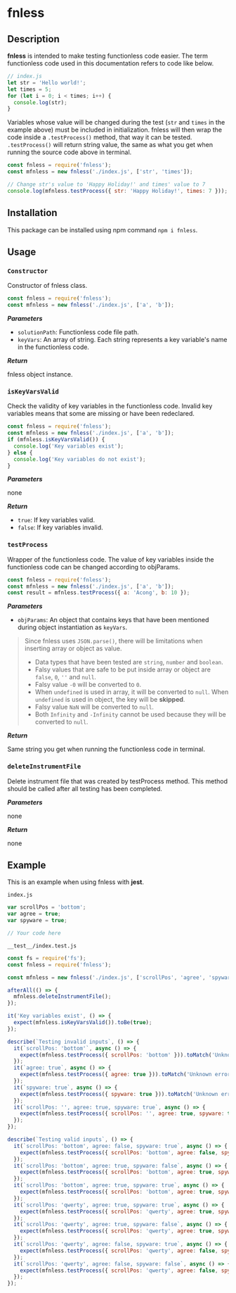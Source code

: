 # fnless

## Description

**fnless** is intended to make testing functionless code easier. The term functionless code used in this documentation refers to code like below.

```javascript
// index.js
let str = 'Hello world!';
let times = 5;
for (let i = 0; i < times; i++) {
  console.log(str);
}
```

Variables whose value will be changed during the test (`str` and `times` in the example above) must be included in initialization. fnless will then wrap the code inside a `.testProcess()` method, that way it can be tested. `.testProcess()` will return string value, the same as what you get when running the source code above in terminal.

```javascript
const fnless = require('fnless');
const mfnless = new fnless('./index.js', ['str', 'times']);

// Change str's value to 'Happy Holiday!' and times' value to 7
console.log(mfnless.testProcess({ str: 'Happy Holiday!', times: 7 }));
```

## Installation

This package can be installed using npm command `npm i fnless`.

## Usage

### `Constructor`

Constructor of fnless class.

```javascript
const fnless = require('fnless');
const mfnless = new fnless('./index.js', ['a', 'b']);
```

_**Parameters**_

- `solutionPath`: Functionless code file path.
- `keyVars`: An array of string. Each string represents a key variable's name in the functionless code.

_**Return**_

fnless object instance.

### `isKeyVarsValid`

Check the validity of key variables in the functionless code. Invalid key variables means that some are missing or have been redeclared.

```javascript
const fnless = require('fnless');
const mfnless = new fnless('./index.js', ['a', 'b']);
if (mfnless.isKeyVarsValid()) {
  console.log('Key variables exist');
} else {
  console.log('Key variables do not exist');
}
```

_**Parameters**_

none

_**Return**_

- `true`: If key variables valid.
- `false`: If key variables invalid.

### `testProcess`

Wrapper of the functionless code. The value of key variables inside the functionless code can be changed according to objParams.

```javascript
const fnless = require('fnless');
const mfnless = new fnless('./index.js', ['a', 'b']);
const result = mfnless.testProcess({ a: 'Acong', b: 10 });
```

_**Parameters**_

- `objParams`: An object that contains keys that have been mentioned during object instantiation as `keyVars`.

> Since fnless uses `JSON.parse()`, there will be limitations when inserting array or object as value.
>
>- Data types that have been tested are `string`, `number` and `boolean`.
>- Falsy values that are safe to be put inside array or object are `false`, `0`, `''` and `null`.
>- Falsy value `-0` will be converted to `0`.
>- When `undefined` is used in array, it will be converted to `null`. When `undefined` is used in object, the key will be **skipped**.
>- Falsy value `NaN` will be converted to `null`.
>- Both `Infinity` and `-Infinity` cannot be used because they will be converted to `null`.

_**Return**_

Same string you get when running the functionless code in terminal.

### `deleteInstrumentFile`

Delete instrument file that was created by testProcess method. This method should be called after all testing has been completed.

_**Parameters**_

none

_**Return**_

none

## Example

This is an example when using fnless with **jest**.

`index.js`

```javascript
var scrollPos = 'bottom';
var agree = true;
var spyware = true;

// Your code here
```

`__test__/index.test.js`

```javascript
const fs = require('fs');
const fnless = require('fnless');

const mfnless = new fnless('./index.js', ['scrollPos', 'agree', 'spyware']);

afterAll(() => {
  mfnless.deleteInstrumentFile();
});

it('Key variables exist', () => {
  expect(mfnless.isKeyVarsValid()).toBe(true);
});

describe(`Testing invalid inputs`, () => {
  it(`scrollPos: 'bottom'`, async () => {
    expect(mfnless.testProcess({ scrollPos: 'bottom' })).toMatch('Unknown error');
  });
  it(`agree: true`, async () => {
    expect(mfnless.testProcess({ agree: true })).toMatch('Unknown error');
  });
  it(`spyware: true`, async () => {
    expect(mfnless.testProcess({ spyware: true })).toMatch('Unknown error');
  });
  it(`scrollPos: '', agree: true, spyware: true`, async () => {
    expect(mfnless.testProcess({ scrollPos: '', agree: true, spyware: true })).toMatch('Unknown error');
  });
});

describe(`Testing valid inputs`, () => {
  it(`scrollPos: 'bottom', agree: false, spyware: true`, async () => {
    expect(mfnless.testProcess({ scrollPos: 'bottom', agree: false, spyware: true })).toMatch('Cannot proceed when not agree');
  });
  it(`scrollPos: 'bottom', agree: true, spyware: false`, async () => {
    expect(mfnless.testProcess({ scrollPos: 'bottom', agree: true, spyware: false })).toMatch('Installing software');
  });
  it(`scrollPos: 'bottom', agree: true, spyware: true`, async () => {
    expect(mfnless.testProcess({ scrollPos: 'bottom', agree: true, spyware: true })).toMatch('Installing software + spyware remover');
  });
  it(`scrollPos: 'qwerty', agree: true, spyware: true`, async () => {
    expect(mfnless.testProcess({ scrollPos: 'qwerty', agree: true, spyware: true })).toMatch('You have to read all the clauses before accepting');
  });
  it(`scrollPos: 'qwerty', agree: true, spyware: false`, async () => {
    expect(mfnless.testProcess({ scrollPos: 'qwerty', agree: true, spyware: false })).toMatch('You have to read all the clauses before accepting');
  });
  it(`scrollPos: 'qwerty', agree: false, spyware: true`, async () => {
    expect(mfnless.testProcess({ scrollPos: 'qwerty', agree: false, spyware: true })).toMatch('You have to read all the clauses before accepting');
  });
  it(`scrollPos: 'qwerty', agree: false, spyware: false`, async () => {
    expect(mfnless.testProcess({ scrollPos: 'qwerty', agree: false, spyware: false })).toMatch('You have to read all the clauses before accepting');
  });
});
```